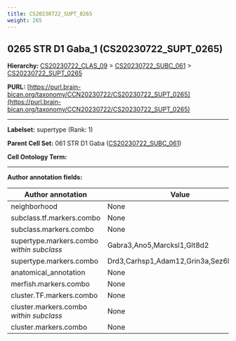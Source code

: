 ```yaml
---
title: CS20230722_SUPT_0265
weight: 265
---
```

## 0265 STR D1 Gaba_1 (CS20230722_SUPT_0265)
<b>Hierarchy: </b>
[CS20230722_CLAS_09](../CS20230722_CLAS_09) >
[CS20230722_SUBC_061](../CS20230722_SUBC_061) >
[CS20230722_SUPT_0265](../CS20230722_SUPT_0265)

**PURL:** [https://purl.brain-bican.org/taxonomy/CCN20230722/CS20230722_SUPT_0265](https://purl.brain-bican.org/taxonomy/CCN20230722/CS20230722_SUPT_0265)

---


**Labelset:** supertype (Rank: 1)

**Parent Cell Set:** 061 STR D1 Gaba ([CS20230722_SUBC_061](../CS20230722_SUBC_061))



**Cell Ontology Term:** 

[MARKER GENES.]: #


---

[TRANSFERRED ANNOTATIONS.]: #


[AUTHOR ANNOTATION FIELDS.]: #


**Author annotation fields:**

| Author annotation | Value |
|-------------------|-------|
|neighborhood|None|
|subclass.tf.markers.combo|None|
|subclass.markers.combo|None|
|supertype.markers.combo _within subclass_|Gabra3,Ano5,Marcksl1,Glt8d2|
|supertype.markers.combo|Drd3,Carhsp1,Adam12,Grin3a,Sez6l,Stmn1|
|anatomical_annotation|None|
|merfish.markers.combo|None|
|cluster.TF.markers.combo|None|
|cluster.markers.combo _within subclass_|None|
|cluster.markers.combo|None|
